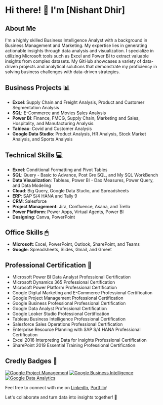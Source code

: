 # Hi there! 👋 I'm [Nishant Dhir]

## About Me
I'm a highly skilled Business Intelligence Analyst with a background in Business Management and Marketing. My expertise lies in generating actionable insights through data analysis and visualization. I specialize in utilizing Microsoft tools such as Excel and Power BI to extract valuable insights from complex datasets. My GitHub showcases a variety of data-driven projects and analytical solutions that demonstrate my proficiency in solving business challenges with data-driven strategies.

## Business Projects 📊
- **Excel**: Supply Chain and Freight Analysis, Product and Customer Segmentation Analysis
- **SQL**: E-Commerce and Movies Sales Analysis
- **Power BI**: Finance, FMCG, Supply Chain, Marketing and Sales, Hospitality, and Manufacturing Analysis
- **Tableau**: Covid and Customer Analysis
- **Google Data Studio**: Product Analysis, HR Analysis, Stock Market Analysis, and Sports Analysis

## Technical Skills 💻
- **Excel**: Conditional Formatting and Pivot Tables
- **SQL**: Query - Basic to Advance, Post Gre SQL, and My SQL WorkBench
- **Data Visualization**: Tableau, Power BI - Dax Measures, Power Query, and Data Modeling
- **Cloud**: Big Query, Google Data Studio, and Spreadsheets
- **ERP**: SAP S/4 HANA and Tally 9
- **CRM**: Salesforce
- **Project Management**: Jira, Confluence, Asana, and Trello
- **Power Platform**: Power Apps, Virtual Agents, Power BI
- **Designing**: Canva, PowerPoint

## Office Skills 🖱
- **Microsoft**: Excel, PowerPoint, Outlook, SharePoint, and Teams
- **Google**: Spreadsheets, Slides, Gmail, and Gmeet

## Professional Certification 📃
- Microsoft Power BI Data Analyst Professional Certification
- Microsoft Dynamics 365 Professional Certification
- Microsoft Power Platform Professional Certification
- Google Digital Marketing and E-Commerce Professional Certification
- Google Project Management Professional Certification
- Google Business Professional Professional Certification
- Google Data Analyst Professional Certification
- Google Looker Studio Professional Certification
- Tableau Business Intelligence Professional Certification
- Salesforce Sales Operations Professional Certification
- Enterprise Resource Planning with SAP S/4 HANA Professional Certification
- Excel 2016 Interpreting Data for Insights Professional Certification
- SharePoint 2019 Essential Training Professional Certification

## Credly Badges 🏅
[![Google Project Management]((https://www.credly.com/earner/earned/badge/aba8c5d9-0d9c-4734-a832-b523f9bf31a1))]([(https://www.credly.com/badges/aba8c5d9-0d9c-4734-a832-b523f9bf31a1/public_url)])
[![Google Business Intelligence]((https://www.credly.com/earner/earned/badge/9262ef97-619b-4715-be20-3d68dd1ae3bf))]([https://www.credly.com/badges/9262ef97-619b-4715-be20-3d68dd1ae3bf/public_url])
[![Google Data Analytics]((https://www.credly.com/earner/earned/badge/ae81c255-273d-4103-8921-621070130286))]([badge3_credly_link](https://www.credly.com/badges/ae81c255-273d-4103-8921-621070130286/public_url]))

Feel free to connect with me on [LinkedIn](https://www.linkedin.com/in/nishant-dhir/), [Portfilio]((https://mavenanalytics.io/profile/Nishant-Dhir/105172593))!

Let's collaborate and turn data into insights together! 🚀
